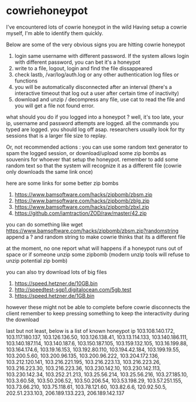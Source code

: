 # cowriehoneypot
I've encountered lots of cowrie honeypot in the wild
Having setup a cowrie myself, I'm able to identify them quickly.

Below are some of the very obvious signs you are hitting cowrie honeypot
1. login same username with different password. If the system allows login with different password, you can bet it's a honeypot 
2. write to a file, logout, login and find the file dissappeared
3. check lastb, /var/log/auth.log or any other authentication log files or functions
4. you will be automatically disconnected after an interval (there's a interactive timeout that log out a user after certain time of inactivity)
5. download and unzip / decompress any file, use cat to read the file and you will get a file not found error.

what should you do if you logged into a honeypot ?
well, it's too late, your ip, username and password attempts are logged.
all the commands you typed are logged.
you should log off asap.
researchers usually look for tty sessions that is a larger file size to replay.

Or, not recommended actions : you can use some random text generator to spam the logged session,
or download/upload some zip bombs as souvenirs for whoever that setup the honeypot.
remember to add some random text so that the system will recognize it as a different file 
(cowrie only downloads the same link once)

here are some links for some better zip bombs
1. https://www.bamsoftware.com/hacks/zipbomb/zbsm.zip
2. https://www.bamsoftware.com/hacks/zipbomb/zblg.zip
3. https://www.bamsoftware.com/hacks/zipbomb/zbxl.zip
4. https://github.com/iamtraction/ZOD/raw/master/42.zip

you can do something like
wget https://www.bamsoftware.com/hacks/zipbomb/zbsm.zip?randomstring
append a ? and random string to make cowrie thinks that its a different file 

at the moment, no one report what will happens if a honeypot runs out of space or if someone unzip some zipbomb
(modern unzip tools will refuse to unzip potential zip bomb)

you can also try download lots of big files
1. https://speed.hetzner.de/10GB.bin
2. http://speedtest-sgp1.digitalocean.com/5gb.test
3. https://speed.hetzner.de/1GB.bin

however these might not be able to complete before cowrie disconnects the client
remember to keep pressing something to keep the interactivity during the download

last but not least, below is a list of known honeypot ip
103.108.140.172,
103.117.180.137,
103.126.136.50,
103.126.138.41,
103.13.114.133,
103.140.186.111,
103.140.187.114,
103.140.187.6,
103.150.187.105,
103.159.132.105,
103.16.199.88,
103.164.174.6,
103.19.16.153,
103.192.80.110,
103.194.42.184,
103.199.19.55,
103.200.5.60,
103.200.96.135,
103.200.96.222,
103.204.172.136,
103.212.120.141,
103.216.221.195,
103.216.223.13,
103.216.223.26,
103.216.223.30,
103.216.223.36,
103.230.142.10,
103.230.142.113,
103.230.142.34,
103.252.21.213,
103.25.56.214,
103.25.56.216,
103.27.185.10,
103.3.60.58,
103.50.206.52,
103.50.206.54,
103.53.198.29,
103.57.251.155,
103.73.66.210,
103.75.118.61,
103.78.121.60,
103.82.6.6,
120.92.50.5,
202.51.233.103,
206.189.133.223,
206.189.142.137
